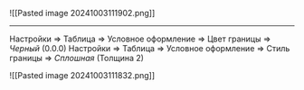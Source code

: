 ![[Pasted image 20241003111902.png]]

---

Настройки => Таблица => Условное оформление => Цвет границы => *Черный* (0.0.0)
Настройки => Таблица => Условное оформление => Стиль границы => *Сплошная* (Толщина 2)

![[Pasted image 20241003111832.png]]

